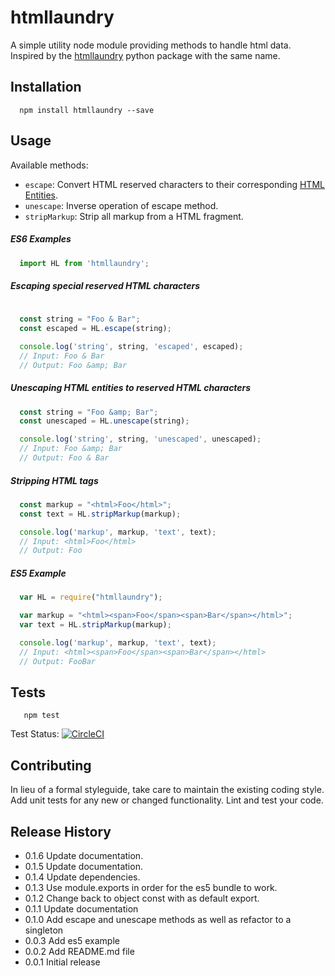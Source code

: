 htmllaundry 
=========

A simple utility node module providing methods to handle html data. Inspired by the [htmllaundry](https://pypi.python.org/pypi/htmllaundry) python package with the same name.

## Installation

```shell
  npm install htmllaundry --save
```

## Usage

Available methods: 
- `escape`: Convert HTML reserved characters to their corresponding [HTML Entities](https://www.w3schools.com/html/html_entities.asp). 
- `unescape`: Inverse operation of escape method.
- `stripMarkup`: Strip all markup from a HTML fragment.

##### ES6 Examples
```js
  import HL from 'htmllaundry';
```
##### Escaping special reserved HTML characters
```js
 
  const string = "Foo & Bar";
  const escaped = HL.escape(string);

  console.log('string', string, 'escaped', escaped);
  // Input: Foo & Bar
  // Output: Foo &amp; Bar
```

##### Unescaping HTML entities to reserved HTML characters
```js
  const string = "Foo &amp; Bar";
  const unescaped = HL.unescape(string);

  console.log('string', string, 'unescaped', unescaped);
  // Input: Foo &amp; Bar
  // Output: Foo & Bar
```

##### Stripping HTML tags
```js
  const markup = "<html>Foo</html>";
  const text = HL.stripMarkup(markup);

  console.log('markup', markup, 'text', text);
  // Input: <html>Foo</html>
  // Output: Foo
```

##### ES5 Example
```js
  var HL = require("htmllaundry");

  var markup = "<html><span>Foo</span><span>Bar</span></html>";
  var text = HL.stripMarkup(markup);

  console.log('markup', markup, 'text', text);
  // Input: <html><span>Foo</span><span>Bar</span></html>
  // Output: FooBar
```

## Tests

```shell
   npm test
```
Test Status: [![CircleCI](https://circleci.com/gh/redian/htmllaundry/tree/master.svg?style=svg)](https://circleci.com/gh/redian/htmllaundry/tree/master)

## Contributing

In lieu of a formal styleguide, take care to maintain the existing coding style.
Add unit tests for any new or changed functionality. Lint and test your code.

## Release History
* 0.1.6 Update documentation.
* 0.1.5 Update documentation.
* 0.1.4 Update dependencies.
* 0.1.3 Use module.exports in order for the es5 bundle to work.
* 0.1.2 Change back to object const with as default export.
* 0.1.1 Update documentation
* 0.1.0 Add escape and unescape methods as well as refactor to a singleton 
* 0.0.3 Add es5 example
* 0.0.2 Add README.md file
* 0.0.1 Initial release
